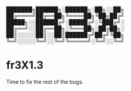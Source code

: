 
███████╗██████╗░██████╗░██╗░░██╗
██╔════╝██╔══██╗╚════██╗╚██╗██╔╝
█████╗░░██████╔╝░█████╔╝░╚███╔╝░
██╔══╝░░██╔══██╗░╚═══██╗░██╔██╗░
██║░░░░░██║░░██║██████╔╝██╔╝╚██╗
╚═╝░░░░░╚═╝░░╚═╝╚═════╝░╚═╝░░╚═╝


fr3X1.3
=========


Time to fix the rest of the bugs.
